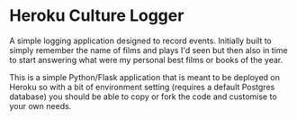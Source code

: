 # Heroku Culture Logger

A simple logging application designed to record events. Initially built to simply remember the name of films and plays I'd seen but then also in time to start answering what were my personal best films or books of the year.

This is a simple Python/Flask application that is meant to be deployed on Heroku so with a bit of environment setting (requires a default Postgres database) you should be able to copy or fork the code and customise to your own needs.